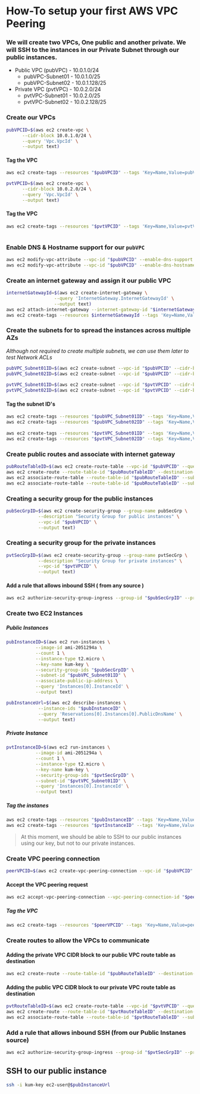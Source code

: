# How-To setup your first AWS VPC Peering

### We will create two VPCs, One public and another private. We will SSH to the instances in our Private Subnet through our public instances.

- Public VPC (pubVPC) - 10.0.1.0/24
  - pubVPC-Subnet01 - 10.0.1.0/25
  - pubVPC-Subnet02 - 10.0.1.128/25
- Private VPC (pvtVPC) - 10.0.2.0/24
  - pvtVPC-Subnet01 - 10.0.2.0/25
  - pvtVPC-Subnet02 - 10.0.2.128/25
  

### Create our VPCs

```sh
pubVPCID=$(aws ec2 create-vpc \
      --cidr-block 10.0.1.0/24 \
      --query 'Vpc.VpcId' \
      --output text)
```

#### Tag the VPC
```sh
aws ec2 create-tags --resources "$pubVPCID" --tags 'Key=Name,Value=pubVPC'
```

```sh
pvtVPCID=$(aws ec2 create-vpc \
      --cidr-block 10.0.2.0/24 \
      --query 'Vpc.VpcId' \
      --output text)
```

#### Tag the VPC
```sh
aws ec2 create-tags --resources "$pvtVPCID" --tags 'Key=Name,Value=pvtVPC'
	  
```

### Enable DNS & Hostname support for our `pubVPC`
```sh
aws ec2 modify-vpc-attribute --vpc-id "$pubVPCID" --enable-dns-support "{\"Value\":true}"
aws ec2 modify-vpc-attribute --vpc-id "$pubVPCID" --enable-dns-hostnames "{\"Value\":true}"
```

### Create an internet gateway and assign it our public VPC
```sh
internetGatewayId=$(aws ec2 create-internet-gateway \
                  --query 'InternetGateway.InternetGatewayId' \
                  --output text)
aws ec2 attach-internet-gateway --internet-gateway-id "$internetGatewayId" --vpc-id "$pubVPCID"
aws ec2 create-tags --resources $internetGatewayId --tags 'Key=Name,Value=pubVPC-Internet-Gateway'
```

### Create the subnets for to spread the instances across multiple AZs
_Although not required to create multiple subnets, we can use them later to test Network ACLs_

```sh
pubVPC_Subnet01ID=$(aws ec2 create-subnet --vpc-id "$pubVPCID" --cidr-block 10.0.1.0/25 --availability-zone us-east-1a --query 'Subnet.SubnetId' --output text)
pubVPC_Subnet02ID=$(aws ec2 create-subnet --vpc-id "$pubVPCID" --cidr-block 10.0.1.128/25 --availability-zone us-east-1b --query 'Subnet.SubnetId' --output text)
      
pvtVPC_Subnet01ID=$(aws ec2 create-subnet --vpc-id "$pvtVPCID" --cidr-block 10.0.2.0/25 --availability-zone us-east-1a --query 'Subnet.SubnetId' --output text)
pvtVPC_Subnet02ID=$(aws ec2 create-subnet --vpc-id "$pvtVPCID" --cidr-block 10.0.2.128/25 --availability-zone us-east-1b --query 'Subnet.SubnetId' --output text)
```

#### Tag the subnet ID's
```sh
aws ec2 create-tags --resources "$pubVPC_Subnet01ID" --tags 'Key=Name,Value=pubVPC-Subnet01-east-1a'
aws ec2 create-tags --resources "$pubVPC_Subnet02ID" --tags 'Key=Name,Value=pubVPC-Subnet02-east-1b'
                                 
aws ec2 create-tags --resources "$pvtVPC_Subnet01ID" --tags 'Key=Name,Value=pvtVPC-Subnet01-east-1a'
aws ec2 create-tags --resources "$pvtVPC_Subnet02ID" --tags 'Key=Name,Value=pvtVPC-Subnet02-east-1b'
```

### Create public routes and associate with internet gateway
```sh
pubRouteTableID=$(aws ec2 create-route-table --vpc-id "$pubVPCID" --query 'RouteTable.RouteTableId' --output text)
aws ec2 create-route --route-table-id "$pubRouteTableID" --destination-cidr-block 0.0.0.0/0 --gateway-id "$internetGatewayId"
aws ec2 associate-route-table --route-table-id "$pubRouteTableID" --subnet-id "$pubVPC_Subnet01ID"
aws ec2 associate-route-table --route-table-id "$pubRouteTableID" --subnet-id "$pubVPC_Subnet02ID"
```


### Creating a security group for the public instances
```sh
pubSecGrpID=$(aws ec2 create-security-group --group-name pubSecGrp \
            --description "Security Group for public instances" \
            --vpc-id "$pubVPCID" \
            --output text)
```

### Creating a security group for the private instances
```sh
pvtSecGrpID=$(aws ec2 create-security-group --group-name pvtSecGrp \
            --description "Security Group for private instances" \
            --vpc-id "$pvtVPCID" \
            --output text)
```

#### Add a rule that allows inbound SSH ( from any source )
```sh
aws ec2 authorize-security-group-ingress --group-id "$pubSecGrpID" --protocol tcp --port 22 --cidr 0.0.0.0/0
```

### Create two EC2 Instances

##### Public Instances
```sh
pubInstanceID=$(aws ec2 run-instances \
           --image-id ami-2051294a \
           --count 1 \
           --instance-type t2.micro \
           --key-name kum-key \
           --security-group-ids "$pubSecGrpID" \
           --subnet-id "$pubVPC_Subnet01ID" \
           --associate-public-ip-address \
           --query 'Instances[0].InstanceId' \
           --output text)

pubInstanceUrl=$(aws ec2 describe-instances \
            --instance-ids "$pubInstanceID" \
            --query 'Reservations[0].Instances[0].PublicDnsName' \
            --output text)
```

##### Private Instance

```sh
pvtInstanceID=$(aws ec2 run-instances \
           --image-id ami-2051294a \
           --count 1 \
           --instance-type t2.micro \
           --key-name kum-key \
           --security-group-ids "$pvtSecGrpID" \
           --subnet-id "$pvtVPC_Subnet01ID" \
           --query 'Instances[0].InstanceId' \
           --output text)
```

##### Tag the instanes
```sh
aws ec2 create-tags --resources "$pubInstanceID" --tags 'Key=Name,Value=Public-Instance'
aws ec2 create-tags --resources "$pvtInstanceID" --tags 'Key=Name,Value=Private-Instance'
```

> At this moment, we should be able to SSH to our public instances using our key, but not to our private instances.

### Create VPC peering connection
```sh
peerVPCID=$(aws ec2 create-vpc-peering-connection --vpc-id "$pubVPCID" --peer-vpc-id "$pvtVPCID" --query VpcPeeringConnection.VpcPeeringConnectionId --output text)
```

#### Accept the VPC peering request
```sh
aws ec2 accept-vpc-peering-connection --vpc-peering-connection-id "$peerVPCID"
```

##### Tag the VPC
```sh
aws ec2 create-tags --resources "$peerVPCID" --tags 'Key=Name,Value=peer-VPC'
```

### Create routes to allow the VPCs to communicate

#### Adding the private VPC CIDR block to our public VPC route table as destination
```sh
aws ec2 create-route --route-table-id "$pubRouteTableID" --destination-cidr-block 10.0.2.0/25 --vpc-peering-connection-id "$peerVPCID"
```

#### Adding the public VPC CIDR block to our private VPC route table as destination
```sh
pvtRouteTableID=$(aws ec2 create-route-table --vpc-id "$pvtVPCID" --query 'RouteTable.RouteTableId' --output text)
aws ec2 create-route --route-table-id "$pvtRouteTableID" --destination-cidr-block 10.0.1.0/25 --vpc-peering-connection-id "$peerVPCID"
aws ec2 associate-route-table --route-table-id "$pvtRouteTableID" --subnet-id "$pvtVPC_Subnet01ID"
```

### Add a rule that allows inbound SSH (from our Public Instanes source)
```sh
aws ec2 authorize-security-group-ingress --group-id "$pvtSecGrpID" --protocol tcp --port 22 --cidr 10.0.1.0/24
```

## SSH to our public instance
```sh
ssh -i kum-key ec2-user@$pubInstanceUrl
```

